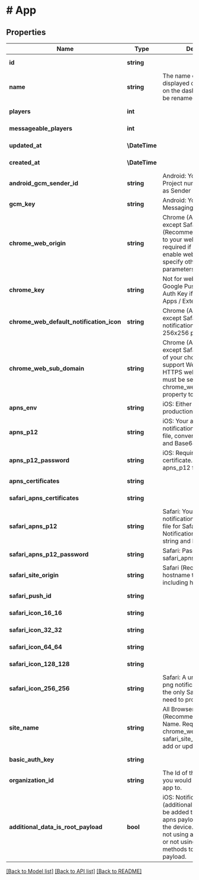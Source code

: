 # # App

## Properties

Name | Type | Description | Notes
------------ | ------------- | ------------- | -------------
**id** | **string** |  | [optional] [readonly]
**name** | **string** | The name of your app, as displayed on your apps list on the dashboard.  This can be renamed. | [optional]
**players** | **int** |  | [optional] [readonly]
**messageable_players** | **int** |  | [optional] [readonly]
**updated_at** | **\DateTime** |  | [optional] [readonly]
**created_at** | **\DateTime** |  | [optional] [readonly]
**android_gcm_sender_id** | **string** | Android: Your Google Project number.  Also known as Sender ID. | [optional]
**gcm_key** | **string** | Android: Your Google Push Messaging Auth Key | [optional]
**chrome_web_origin** | **string** | Chrome (All Browsers except Safari) (Recommended): The URL to your website.  This field is required if you wish to enable web push and specify other web push parameters. | [optional]
**chrome_key** | **string** | Not for web push.  Your Google Push Messaging Auth Key if you use Chrome Apps / Extensions. | [optional]
**chrome_web_default_notification_icon** | **string** | Chrome (All Browsers except Safari): Your default notification icon. Should be 256x256 pixels, min 80x80. | [optional]
**chrome_web_sub_domain** | **string** | Chrome (All Browsers except Safari): A subdomain of your choice in order to support Web Push on non-HTTPS websites. This field must be set in order for the chrome_web_gcm_sender_id property to be processed. | [optional]
**apns_env** | **string** | iOS: Either sandbox or production | [optional]
**apns_p12** | **string** | iOS: Your apple push notification p12 certificate file, converted to a string and Base64 encoded. | [optional]
**apns_p12_password** | **string** | iOS: Required if using p12 certificate.  Password for the apns_p12 file. | [optional]
**apns_certificates** | **string** |  | [optional] [readonly]
**safari_apns_certificates** | **string** |  | [optional] [readonly]
**safari_apns_p12** | **string** | Safari: Your apple push notification p12 certificate file for Safari Push Notifications, converted to a string and Base64 encoded. | [optional]
**safari_apns_p12_password** | **string** | Safari: Password for safari_apns_p12 file | [optional]
**safari_site_origin** | **string** | Safari (Recommended): The hostname to your website including http(s):// | [optional]
**safari_push_id** | **string** |  | [optional] [readonly]
**safari_icon_16_16** | **string** |  | [optional] [readonly]
**safari_icon_32_32** | **string** |  | [optional] [readonly]
**safari_icon_64_64** | **string** |  | [optional] [readonly]
**safari_icon_128_128** | **string** |  | [optional] [readonly]
**safari_icon_256_256** | **string** | Safari: A url for a 256x256 png notification icon. This is the only Safari icon URL you need to provide. | [optional]
**site_name** | **string** | All Browsers (Recommended): The Site Name. Requires both chrome_web_origin and safari_site_origin to be set to add or update it. | [optional]
**basic_auth_key** | **string** |  | [optional] [readonly]
**organization_id** | **string** | The Id of the Organization you would like to add this app to. | [optional]
**additional_data_is_root_payload** | **bool** | iOS: Notification data (additional data) values will be added to the root of the apns payload when sent to the device.  Ignore if you&#39;re not using any other plugins, or not using OneSignal SDK methods to read the payload. | [optional]

[[Back to Model list]](../../README.md#models) [[Back to API list]](../../README.md#endpoints) [[Back to README]](../../README.md)
